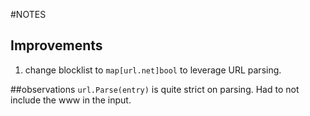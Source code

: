 #NOTES
## Improvements
1. change blocklist to `map[url.net]bool` to leverage URL parsing.

##observations
`url.Parse(entry)` is quite strict on parsing. Had to not include the www in the input.